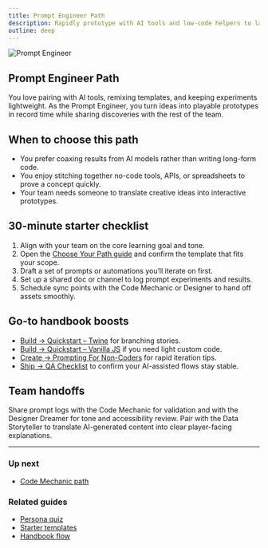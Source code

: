 ```yaml
---
title: Prompt Engineer Path
description: Rapidly prototype with AI tools and low-code helpers to launch your game loop fast.
outline: deep
---
```


![Prompt Engineer](/persona-prompt-engineer.png)

## Prompt Engineer Path

You love pairing with AI tools, remixing templates, and keeping experiments lightweight. As the Prompt Engineer, you turn ideas into playable prototypes in record time while sharing discoveries with the rest of the team.

## When to choose this path

- You prefer coaxing results from AI models rather than writing long-form code.
- You enjoy stitching together no-code tools, APIs, or spreadsheets to prove a concept quickly.
- Your team needs someone to translate creative ideas into interactive prototypes.

## 30-minute starter checklist

1. Align with your team on the core learning goal and tone.
2. Open the [Choose Your Path guide](/build/choose-your-path) and confirm the template that fits your scope.
3. Draft a set of prompts or automations you’ll iterate on first.
4. Set up a shared doc or channel to log prompt experiments and results.
5. Schedule sync points with the Code Mechanic or Designer to hand off assets smoothly.

## Go-to handbook boosts

- [Build → Quickstart – Twine](/build/quickstart-twine) for branching stories.
- [Build → Quickstart – Vanilla JS](/build/quickstart-vanilla) if you need light custom code.
- [Create → Prompting For Non-Coders](/create/prompting-for-non-coders) for rapid iteration tips.
- [Ship → QA Checklist](/ship/qa-checklist) to confirm your AI-assisted flows stay stable.

## Team handoffs

Share prompt logs with the Code Mechanic for validation and with the Designer Dreamer for tone and accessibility review. Pair with the Data Storyteller to translate AI-generated content into clear player-facing explanations.

---

### Up next

- [Code Mechanic path](/people/paths/code-mechanic)

### Related guides

- [Persona quiz](/people/persona-quiz)
- [Starter templates](/build/code-templates)
- [Handbook flow](/guide/flow)

